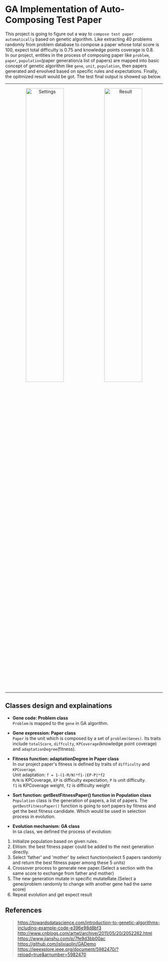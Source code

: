 # GA Implementation of Auto-Composing Test Paper
This project is going to figure out a way to `compose test paper automatically` based on genetic algorithm. Like extracting 40 problems randomly from problem database to compose a paper whose total score is 100, expect total difficulty is 0.75 and knowledge points coverage is 0.8.<br> 
In our project, entities in the process of composing paper like `problem`, `paper`, `population`(paper generation/a list of papers) are mapped into basic concept of genetic algorithm like `gene`, `unit`, `population`, then papers generated and envolved based on specific rules and expectations. Finally, the opitmized result would be got. The test final output is showed up below.
***
<p align="center">
<img src="https://github.com/xiaogehou/INFO6205_-504/blob/master/images/settings.jpg" width="49%" alt="Settings"  />
<img src="https://github.com/xiaogehou/INFO6205_-504/blob/master/images/result.jpg" width="49%" alt="Result" />
</p>

***

## Classes design and explainations
* __Gene code: Problem class__<br> 
`Problem` is mapped to the `gene` in GA algorithm. 

* __Gene expression: Paper class__<br> 
`Paper` is the unit which is composed by a set of `problem(Genes)`. Its traits include `totalScore`, `diffculty`, `KPCoverage`(knowledge point coverage) and `adaptationDegree`(fitness).

* __Fitness function: adaptationDegree in Paper class__<br> 
In our project paper's fitness is defined by traits of `difficulty` and `KPCoverage`.<br> 
Unit adaptation: `f = 1-(1-M/N)*f1-|EP-P|*f2`<br> 
`M/N` is KPCoverage, `EP` is difficulty expectation, `P` is unit difficulty.<br> 
`f1` is KPCoverage weight, `f2` is difficulty weight

* __Sort function: getBestFitnessPaper() function in Population class__<br> 
`Population` class is the generation of papers, a list of papers. The `getBestFitnessPaper()` function is going to sort papers by fitness and get the best fitness candidate. Which would be used in selection process in evolution.

* __Evolution mechanism: GA class__<br> 
In `GA` class, we defined the process of evolution:<br> 
1. Initialize population based on given rules.
2. Elitism: the best fitness paper could be added to the next generation directly.
3. Select 'father' and 'mother' by select function(select 5 papers randomly and return the best fitness paper among these 5 units)
4. Crossover process to generate new paper.(Select a section with the same score to exchange from father and mother)
5. The new generation mutate in specific mutateRate.(Select a gene/problem randomly to change with another gene had the same score)
6. Repeat evolution and get expect result

## References
> https://towardsdatascience.com/introduction-to-genetic-algorithms-including-example-code-e396e98d8bf3<br>
> http://www.cnblogs.com/artwl/archive/2011/05/20/2052262.html<br>
> https://www.jianshu.com/p/7fe9d3bb00ac<br>
> https://github.com/jslixiaolin/GADemo<br>
> https://ieeexplore.ieee.org/document/5982470/?reload=true&arnumber=5982470
